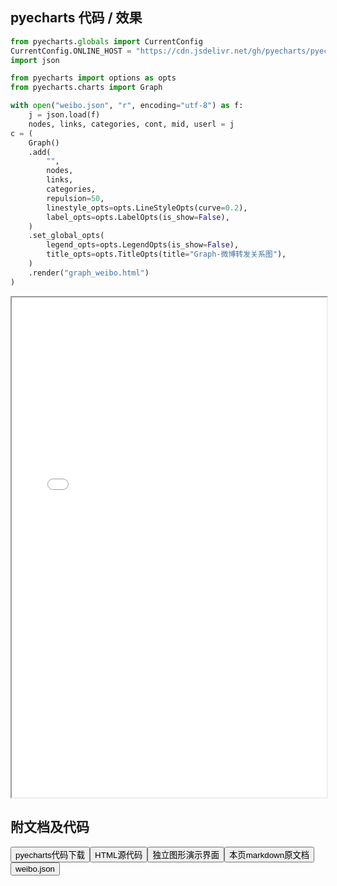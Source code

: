 
## pyecharts 代码 / 效果

```python
from pyecharts.globals import CurrentConfig
CurrentConfig.ONLINE_HOST = "https://cdn.jsdelivr.net/gh/pyecharts/pyecharts-assets@latest/assets/"
import json

from pyecharts import options as opts
from pyecharts.charts import Graph

with open("weibo.json", "r", encoding="utf-8") as f:
    j = json.load(f)
    nodes, links, categories, cont, mid, userl = j
c = (
    Graph()
    .add(
        "",
        nodes,
        links,
        categories,
        repulsion=50,
        linestyle_opts=opts.LineStyleOpts(curve=0.2),
        label_opts=opts.LabelOpts(is_show=False),
    )
    .set_global_opts(
        legend_opts=opts.LegendOpts(is_show=False),
        title_opts=opts.TitleOpts(title="Graph-微博转发关系图"),
    )
    .render("graph_weibo.html")
)

```

<iframe width="100%" height="800px" src="/pyecharts/Graph/graph_weibo.html"></iframe>

## 附文档及代码

<a href="https://cdn.jsdelivr.net/gh/wfy-belief/python/docs/pyecharts/Graph/graph_weibo.py"><button class="mybutton">pyecharts代码下载</button></a><a href="https://cdn.jsdelivr.net/gh/wfy-belief/python/docs/pyecharts/Graph/graph_weibo.html"><button class="mybutton">HTML源代码</button></a><a href="https://python.wfyblog.cn/pyecharts/Graph/graph_weibo.html"><button class="mybutton">独立图形演示界面</button></a><a href="https://cdn.jsdelivr.net/gh/wfy-belief/python/docs/pyecharts/Graph/graph_weibo.md"><button class="mybutton">本页markdown原文档</button></a><a href="https://cdn.jsdelivr.net/gh/wfy-belief/python/docs/pyecharts/Graph/weibo.json"><button class="mybutton">weibo.json</button></a>